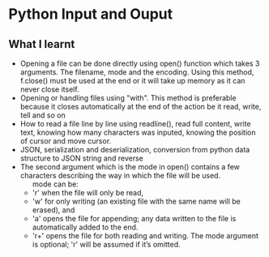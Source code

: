 # Python Input and Ouput

## What I learnt
<ul>
<li>Opening a file can be done directly using open() function which takes  3 arguments. The filename, mode and the encoding. Using this method, f.close() must be used at the end or it will take up memory as it can never close itself.</li>
<li>Opening or handling files using "with". This method is preferable because it closes automatically at the end of the action be it read, write, tell and so on</li>
<li>How to read a file line by line using readline(), read full content, write text, knowing how many characters was inputed, knowing the position of cursor and move cursor.</li>
<li>JSON, serialization and deserialization, conversion from python data structure to JSON string and reverse</li>
<li>The second argument which is the mode in open() contains a few characters describing the way in which the file will be used.
           <ul> mode can be:
           <li> 'r' when the file will only be read, </li>
           <li> 'w' for only writing (an existing file with the same name will be erased), and </li>
           <li> 'a' opens the file for appending; any data written to the file is automatically added to the end. </li>
           <li> 'r+' opens the file for both reading and writing. The mode argument is optional; 'r' will be assumed if it’s omitted.</li></ul>
</li>
</ul>
